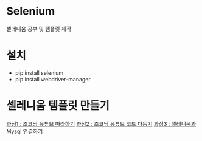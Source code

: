 # Selenium
 셀레니움 공부 및 템플릿 제작
# 설치
- pip install selenium
- pip install webdriver-manager

# 셀레니움 템플릿 만들기
[과정1 : 조코딩 유튜브 따라하기](https://github.com/songyw0517/Selenium/tree/main/selenium/clone_coding/jocoding)
[과정2 : 조코딩 유튜브 코드 다듬기](https://github.com/songyw0517/Selenium/tree/main/selenium/seleniumTemplate/example1_ImageDown/src)
[과정3 : 셀레니움과 Mysql 연결하기](https://github.com/songyw0517/Selenium/blob/main/selenium/seleniumTemplate/example2_Mysql/example2_Mysql.md)